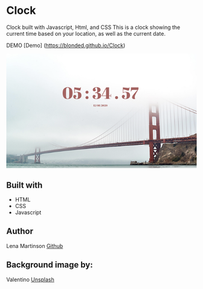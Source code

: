 # Clock
Clock built with Javascript, Html, and CSS
This is a clock showing the current time based on your location, as well as the current date. 

DEMO [Demo] (https://blonded.github.io/Clock)

<img src="imgs/preview.jpg" alt="Demo-photo">

## Built with
- HTML
- CSS
- Javascript

## Author
Lena Martinson [Github](http://www.github.com/Blonded)

## Background image by:
Valentino [Unsplash](https://unsplash.com/@iampatrickpilz)
